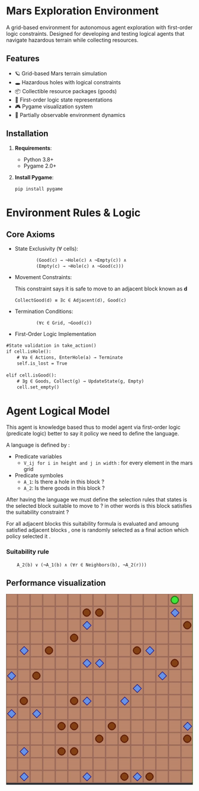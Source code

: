 
# Mars Exploration Environment

A grid-based environment for autonomous agent exploration with first-order logic constraints. Designed for developing and testing logical agents that navigate hazardous terrain while collecting resources.

## Features

- 🪐 Grid-based Mars terrain simulation
- 🕳️ Hazardous holes with logical constraints
- 📦 Collectible resource packages (goods)
- 🧠 First-order logic state representations
- 🎮 Pygame visualization system
- 🔄 Partially observable environment dynamics

## Installation

1. **Requirements**:
   - Python 3.8+
   - Pygame 2.0+

2. **Install Pygame**:
   ```bash
   pip install pygame
   ```
# Environment Rules & Logic
## Core Axioms

- State Exclusivity (∀ cells):

    ``` ∀c ∈ Grid, ((Hole(c) → ¬Good(c) ∧ ¬Empty(c)) ∧
            (Good(c) → ¬Hole(c) ∧ ¬Empty(c)) ∧
            (Empty(c) → ¬Hole(c) ∧ ¬Good(c)))
    ```
- Movement Constraints:

    This constraint says it is safe to move to an adjacent block known as **d**
    ``` SafeMove(d) ≡ ∃c ∈ Adjacent(d), ¬Hole(c)
    CollectGood(d) ≡ ∃c ∈ Adjacent(d), Good(c)
    ```

- Termination Conditions:
    ``` GameOver ≡ ∃c ∈ Grid, (AtAgent(c) ∧ Hole(c)) ∨
            (∀c ∈ Grid, ¬Good(c))
    ```

- First-Order Logic Implementation
```
#State validation in take_action()
if cell.isHole():
    # ∀a ∈ Actions, EnterHole(a) → Terminate
    self.is_lost = True

elif cell.isGood():
    # ∃g ∈ Goods, Collect(g) → UpdateState(g, Empty)
    cell.set_empty()
```

# Agent Logical Model
This agent is knowledge based thus to model agent via first-order logic (predicate logic) better to say it policy we need to define the language.

A language is defined by :
- Predicate variables 
    - ``` V_ij for i in height and j in width ``` : for every element in the mars grid
- Predicate symboles 
    - ``` A_1 ```: Is there a hole in this block ?
    - ``` A_2 ```: Is there goods in this block ?

After having the language we must define the selection rules that states is the selected block suitable to move to ? in other words is this block satisfies the suitability constraint ?

For all adjacent blocks this suitability formula is evaluated and amoung satisfied adjacent blocks , one is randomly selected as a final action which policy selected it . 

### Suitability rule 
``` 
    A_2(b) ∨ (¬A_1(b) ∧ (∀r ∈ Neighbors(b), ¬A_2(r)))
```


## Performance visualization 
![video of it's interaction in a small grid](gif.gif)
